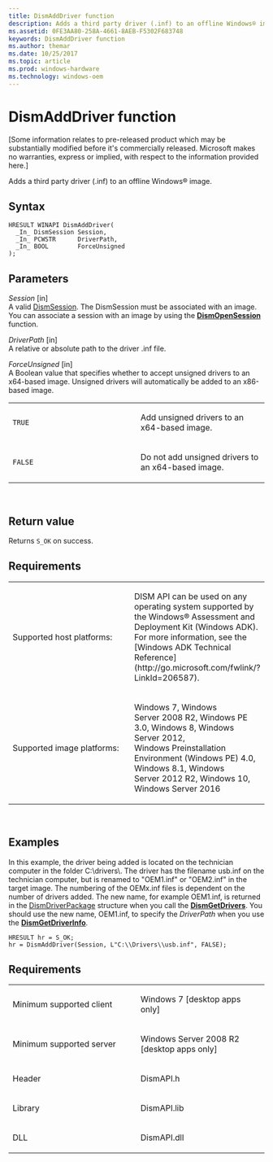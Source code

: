 ```yaml
---
title: DismAddDriver function
description: Adds a third party driver (.inf) to an offline Windows® image.
ms.assetid: 0FE3AA80-258A-4661-8AEB-F5302F683748
keywords: DismAddDriver function
ms.author: themar
ms.date: 10/25/2017
ms.topic: article
ms.prod: windows-hardware
ms.technology: windows-oem
---
```


# DismAddDriver function


\[Some information relates to pre-released product which may be substantially modified before it's commercially released. Microsoft makes no warranties, express or implied, with respect to the information provided here.\]

Adds a third party driver (.inf) to an offline Windows® image.

Syntax
---

```ManagedCPlusPlus
HRESULT WINAPI DismAddDriver(
  _In_ DismSession Session,
  _In_ PCWSTR      DriverPath,
  _In_ BOOL        ForceUnsigned
);
```

Parameters
-------

*Session* \[in\]  
A valid [DismSession](dismsession.md). The DismSession must be associated with an image. You can associate a session with an image by using the [**DismOpenSession**](dismopensession-function.md) function.

*DriverPath* \[in\]  
A relative or absolute path to the driver .inf file.

*ForceUnsigned* \[in\]  
A Boolean value that specifies whether to accept unsigned drivers to an x64-based image. Unsigned drivers will automatically be added to an x86-based image.

<table>
<colgroup>
<col width="50%" />
<col width="50%" />
</colgroup>
<tbody>
<tr class="odd">
<td><p><code>TRUE</code></p></td>
<td><p>Add unsigned drivers to an x64-based image.</p></td>
</tr>
<tr class="even">
<td><p><code>FALSE</code></p></td>
<td><p>Do not add unsigned drivers to an x64-based image.</p></td>
</tr>
</tbody>
</table>

 

Return value
---------

Returns `S_OK` on success.

## <span id="Requirements"></span><span id="requirements"></span><span id="REQUIREMENTS"></span>Requirements


<table>
<colgroup>
<col width="50%" />
<col width="50%" />
</colgroup>
<tbody>
<tr class="odd">
<td><p>Supported host platforms:</p></td>
<td><p>DISM API can be used on any operating system supported by the Windows® Assessment and Deployment Kit (Windows ADK). For more information, see the [Windows ADK Technical Reference](http://go.microsoft.com/fwlink/?LinkId=206587).</p></td>
</tr>
<tr class="even">
<td><p>Supported image platforms:</p></td>
<td><p>Windows 7, Windows Server 2008 R2, Windows PE 3.0, Windows 8, Windows Server 2012, Windows Preinstallation Environment (Windows PE) 4.0, Windows 8.1, Windows Server 2012 R2, Windows 10, Windows Server 2016</p></td>
</tr>
</tbody>
</table>

 

Examples
-----

In this example, the driver being added is located on the technician computer in the folder C:\\drivers\\. The driver has the filename usb.inf on the technician computer, but is renamed to "OEM1.inf" or "OEM2.inf" in the target image. The numbering of the OEMx.inf files is dependent on the number of drivers added. The new name, for example OEM1.inf, is returned in the [DismDriverPackage](dismdriverpackage-structure.md) structure when you call the [**DismGetDrivers**](dismgetdrivers-function.md). You should use the new name, OEM1.inf, to specify the *DriverPath* when you use the [**DismGetDriverInfo**](dismgetdriverinfo-function.md).

``` syntax
HRESULT hr = S_OK;
hr = DismAddDriver(Session, L"C:\\Drivers\\usb.inf", FALSE);
```

Requirements
---------

<table>
<colgroup>
<col width="50%" />
<col width="50%" />
</colgroup>
<tbody>
<tr class="odd">
<td><p>Minimum supported client</p></td>
<td><p>Windows 7 [desktop apps only]</p></td>
</tr>
<tr class="even">
<td><p>Minimum supported server</p></td>
<td><p>Windows Server 2008 R2 [desktop apps only]</p></td>
</tr>
<tr class="odd">
<td><p>Header</p></td>
<td>DismAPI.h</td>
</tr>
<tr class="even">
<td><p>Library</p></td>
<td>DismAPI.lib</td>
</tr>
<tr class="odd">
<td><p>DLL</p></td>
<td>DismAPI.dll</td>
</tr>
</tbody>
</table>

 

 





